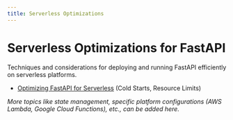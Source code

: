 ```yaml
---
title: Serverless Optimizations
---
```


# Serverless Optimizations for FastAPI

Techniques and considerations for deploying and running FastAPI efficiently on serverless platforms.

- [Optimizing FastAPI for Serverless](./optimizing-for-serverless.md) (Cold Starts, Resource Limits)

*More topics like state management, specific platform configurations (AWS Lambda, Google Cloud Functions), etc., can be added here.*

    
